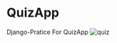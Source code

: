 # QuizApp
 
Django-Pratice For QuizApp
![quiz](https://github.com/Shivams9/QuizApp/assets/91686685/f0ea0778-3192-4e3d-b926-c473a2e502d2)
